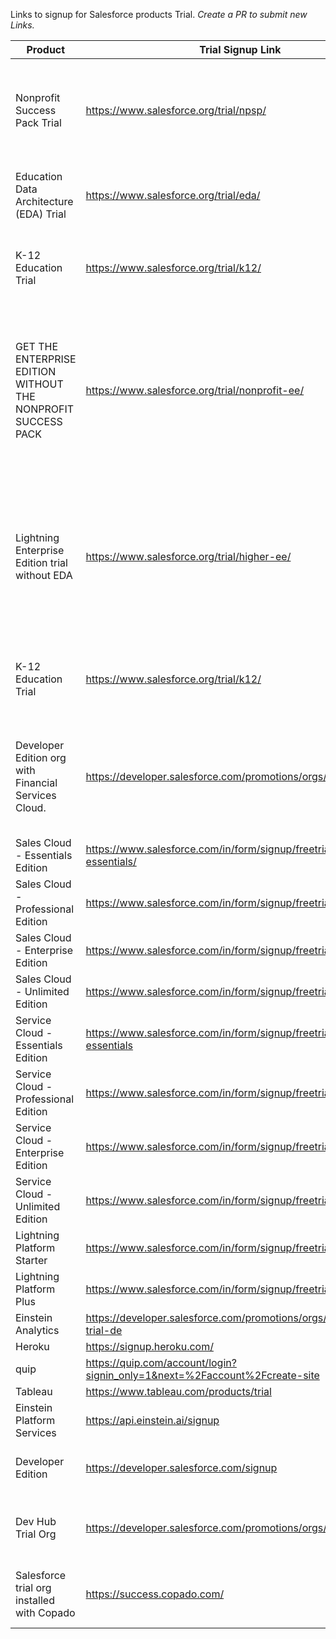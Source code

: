Links to signup for Salesforce products Trial.
*Create a PR to submit new Links.*

| Product                                                         | Trial Signup Link                                                          | Description                                                                                                                                    | Link Source                                                                                                                        |
|-----------------------------------------------------------------|----------------------------------------------------------------------------|------------------------------------------------------------------------------------------------------------------------------------------------|------------------------------------------------------------------------------------------------------------------------------------|
| Nonprofit Success Pack Trial                                    | https://www.salesforce.org/trial/npsp/                                     | Lightning Enterprise Edition +   the Nonprofit Success Pack (NPSP)                                                                             | https://www.salesforce.org/get-started/                                                                                            |
| Education Data Architecture (EDA) Trial                         | https://www.salesforce.org/trial/eda/                                      | Lightning Enterprise Edition +   EDA 30-Day Trial!                                                                                             | https://www.salesforce.org/get-started/                                                                                            |
| K-12 Education Trial                                            | https://www.salesforce.org/trial/k12/                                      | Lightning Enterprise Edition +   K-12 Architecture Kit                                                                                         | https://www.salesforce.org/get-started/                                                                                            |
| GET THE ENTERPRISE EDITION WITHOUT THE   NONPROFIT SUCCESS PACK | https://www.salesforce.org/trial/nonprofit-ee/                             | Lightning   Enterprise Edition. This trial version of Lightning Enterprise Edition does   not include the Nonprofit Starter Pack (NPSP)        | https://www.salesforce.org/get-started/                                                                                            |
| Lightning Enterprise Edition   trial without EDA                | https://www.salesforce.org/trial/higher-ee/                                |  Lightning   Enterprise Edition. This trial version of Lightning Enterprise Edition does   not include the Education Data Architecture (EDA).  | https://www.salesforce.org/get-started/                                                                                            |
| K-12 Education Trial                                            | https://www.salesforce.org/trial/k12/                                      | Lightning Enterprise Edition +   K-12 Architecture Kit                                                                                         | https://www.salesforce.org/get-started/                                                                                            |
| Developer Edition org with Financial   Services Cloud.          | https://developer.salesforce.com/promotions/orgs/fscplayground             | free Developer Edition org with   Salesforce Financial Services Cloud pre-installed                                                            | https://trailhead.salesforce.com/en/content/learn/modules/client-management-with-financial-services-cloud/map-client-relationships |
| Sales Cloud - Essentials Edition                                | https://www.salesforce.com/in/form/signup/freetrial-sales-essentials/      |                                                                                                                                                | https://www.salesforce.com/in/editions-pricing/sales-cloud/                                                                        |
| Sales Cloud - Professional Edition                              | https://www.salesforce.com/in/form/signup/freetrial-sales-pe/              |                                                                                                                                                | https://www.salesforce.com/in/editions-pricing/sales-cloud/                                                                        |
| Sales Cloud - Enterprise Edition                                | https://www.salesforce.com/in/form/signup/freetrial-sales-ee               |                                                                                                                                                | https://www.salesforce.com/in/editions-pricing/sales-cloud/                                                                        |
| Sales Cloud - Unlimited Edition                                 | https://www.salesforce.com/in/form/signup/freetrial-sales-ue               |                                                                                                                                                | https://www.salesforce.com/in/editions-pricing/sales-cloud/                                                                        |
| Service Cloud - Essentials Edition                              | https://www.salesforce.com/in/form/signup/freetrial-service-essentials     |                                                                                                                                                | https://www.salesforce.com/in/editions-pricing/service-cloud/                                                                      |
| Service Cloud - Professional Edition                            | https://www.salesforce.com/in/form/signup/freetrial-service                |                                                                                                                                                | https://www.salesforce.com/in/editions-pricing/service-cloud/                                                                      |
| Service Cloud - Enterprise Edition                              | https://www.salesforce.com/in/form/signup/freetrial-service                |                                                                                                                                                | https://www.salesforce.com/in/editions-pricing/service-cloud/                                                                      |
| Service Cloud - Unlimited Edition                               | https://www.salesforce.com/in/form/signup/freetrial-service                |                                                                                                                                                | https://www.salesforce.com/in/editions-pricing/service-cloud/                                                                      |
| Lightning Platform Starter                                      | https://www.salesforce.com/in/form/signup/freetrial-platform/              |                                                                                                                                                | https://www.salesforce.com/in/editions-pricing/platform/                                                                           |
| Lightning Platform Plus                                         | https://www.salesforce.com/in/form/signup/freetrial-platform               |                                                                                                                                                | https://www.salesforce.com/in/editions-pricing/platform/                                                                           |
| Einstein Analytics                                              | https://developer.salesforce.com/promotions/orgs/analytics-trial-de        |                                                                                                                                                | https://www.salesforce.com/in/editions-pricing/einstein-analytics                                                                  |
| Heroku                                                          | https://signup.heroku.com/                                                 |                                                                                                                                                | https://www.salesforce.com/in/editions-pricing/heroku/                                                                             |
| quip                                                            | https://quip.com/account/login?signin_only=1&next=%2Faccount%2Fcreate-site |                                                                                                                                                | https://www.salesforce.com/in/editions-pricing/quip/                                                                               |
| Tableau                                                         | https://www.tableau.com/products/trial                                     |                                                                                                                                                | https://www.salesforce.com/in/editions-pricing/analytics/                                                                          |
| Einstein Platform Services                                      | https://api.einstein.ai/signup                                             |                                                                                                                                                |                                                                                                                                    |
| Developer Edition                                               | https://developer.salesforce.com/signup                                    | Lifetime free developer edition Org                                                                                                            | https://developer.salesforce.com/ > Signup button                                                                                  |
| Dev Hub Trial Org                                               | https://developer.salesforce.com/promotions/orgs/dx-signup                 | a free 30-day trial org with the Dev Hub enabled.                                                                                              | https://developer.salesforce.com/platform/dx                                                                                       | 
| Salesforce trial org installed with Copado                      | https://success.copado.com/                                                | Signup and create playground for trying out copado                                                                                             | https://success.copado.com/                                                                                                        |             

